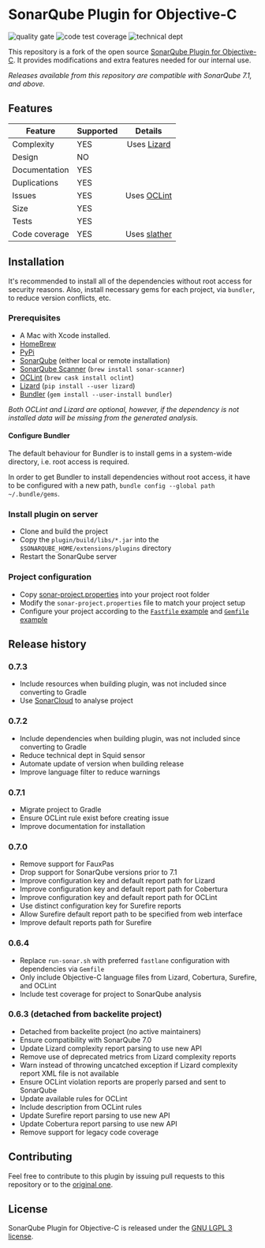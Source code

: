 # SonarQube Plugin for Objective-C

![quality gate](https://sonarcloud.io/api/project_badges/measure?project=me.raatiniemi.sonarqube%3Aobjective-c&metric=alert_status)
![code test coverage](https://sonarcloud.io/api/project_badges/measure?project=me.raatiniemi.sonarqube%3Aobjective-c&metric=coverage)
![technical dept](https://sonarcloud.io/api/project_badges/measure?project=me.raatiniemi.sonarqube%3Aobjective-c&metric=sqale_index)

This repository is a fork of the open source [SonarQube Plugin for Objective-C](https://github.com/Backelite/sonar-objective-c). It provides modifications and extra features needed for our internal use.

*Releases available from this repository are compatible with SonarQube 7.1, and above.*

## Features

| Feature | Supported | Details |
|---|---|:---:|
| Complexity | YES | Uses [Lizard](https://github.com/terryyin/lizard) |
| Design | NO | |
| Documentation | YES | |
| Duplications | YES | |
| Issues | YES | Uses [OCLint](http://docs.oclint.org/en/dev/intro/installation.html) |
| Size | YES | |
| Tests | YES | |
| Code coverage | YES | Uses [slather](https://github.com/SlatherOrg/slather) |

## Installation

It's recommended to install all of the dependencies without root access for
security reasons. Also, install necessary gems for each project, via `bundler`,
to reduce version conflicts, etc.

### Prerequisites

* A Mac with Xcode installed.
* [HomeBrew](http://brew.sh)
* [PyPi](https://pypi.org/)
* [SonarQube](https://www.sonarqube.org/) (either local or remote installation)
* [SonarQube Scanner](https://docs.sonarqube.org/display/SCAN/Analyzing+with+SonarQube+Scanner)
  (`brew install sonar-scanner`)
* [OCLint](http://oclint.org/) (`brew cask install oclint`)
* [Lizard](https://github.com/terryyin/lizard) (`pip install --user lizard`)
* [Bundler](https://bundler.io/) (`gem install --user-install bundler`)

*Both OCLint and Lizard are optional, however, if the dependency is not
installed data will be missing from the generated analysis.*

#### Configure Bundler

The default behaviour for Bundler is to install gems in a system-wide directory,
i.e. root access is required.

In order to get Bundler to install dependencies without root access, it have to
be configured with a new path, `bundle config --global path ~/.bundle/gems`.

### Install plugin on server
* Clone and build the project
* Copy the `plugin/build/libs/*.jar` into the `$SONARQUBE_HOME/extensions/plugins` directory
* Restart the SonarQube server

### Project configuration
* Copy [sonar-project.properties](sample/sonar-project.properties) into your project root folder
* Modify the `sonar-project.properties` file to match your project setup
* Configure your project according to the [`Fastfile` example](sample/Fastfile) and [`Gemfile` example](sample/Gemfile)

## Release history

### 0.7.3
* Include resources when building plugin, was not included since converting to Gradle
* Use [SonarCloud](https://sonarcloud.io) to analyse project

### 0.7.2
* Include dependencies when building plugin, was not included since converting to Gradle
* Reduce technical dept in Squid sensor
* Automate update of version when building release
* Improve language filter to reduce warnings

### 0.7.1
* Migrate project to Gradle
* Ensure OCLint rule exist before creating issue
* Improve documentation for installation

### 0.7.0
* Remove support for FauxPas
* Drop support for SonarQube versions prior to 7.1
* Improve configuration key and default report path for Lizard
* Improve configuration key and default report path for Cobertura
* Improve configuration key and default report path for OCLint
* Use distinct configuration key for Surefire reports
* Allow Surefire default report path to be specified from web interface
* Improve default reports path for Surefire

### 0.6.4
* Replace `run-sonar.sh` with preferred `fastlane` configuration with dependencies via `Gemfile`
* Only include Objective-C language files from Lizard, Cobertura, Surefire, and OCLint
* Include test coverage for project to SonarQube analysis

### 0.6.3 (detached from backelite project)
* Detached from backelite project (no active maintainers)
* Ensure compatibility with SonarQube 7.0
* Update Lizard complexity report parsing to use new API
* Remove use of deprecated metrics from Lizard complexity reports
* Warn instead of throwing uncatched exception if Lizard complexity report XML
  file is not available
* Ensure OCLint violation reports are properly parsed and sent to SonarQube
* Update available rules for OCLint
* Include description from OCLint rules
* Update Surefire report parsing to use new API
* Update Cobertura report parsing to use new API
* Remove support for legacy code coverage

## Contributing

Feel free to contribute to this plugin by issuing pull requests to this repository or to the [original one](https://github.com/Backelite/sonar-objective-c).

## License

SonarQube Plugin for Objective-C is released under the [GNU LGPL 3 license](http://www.gnu.org/licenses/lgpl.txt).
